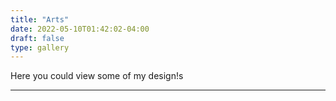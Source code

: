 ```yaml
---
title: "Arts"
date: 2022-05-10T01:42:02-04:00
draft: false
type: gallery
---
```


Here you could view some of my design!s

---